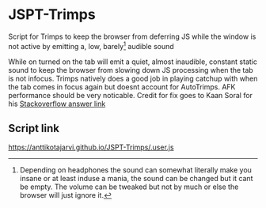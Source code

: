 # JSPT-Trimps
Script for Trimps to keep the browser from deferring JS while the window is not active by emitting a, low, barely[^1] audible sound

While on turned on the tab will emit a quiet, almost inaudible, constant static sound to keep the browser from slowing down JS processing when the tab is not infocus.
Trimps natively does a good job in playing catchup with when the tab comes in focus again but doesnt account for AutoTrimps. AFK performance should be very noticable.
Credit for fix goes to Kaan Soral for his [Stackoverflow answer link](https://stackoverflow.com/questions/6032429/chrome-timeouts-interval-suspended-in-background-tabs/51191818#51191818)

## Script link
https://anttikotajarvi.github.io/JSPT-Trimps/.user.js


[^1]: Depending on headphones the sound can somewhat literally make you insane or at least induse a mania, the sound can be changed but it cant be empty.  The volume can be tweaked but not by much or else the browser will just ignore it.
